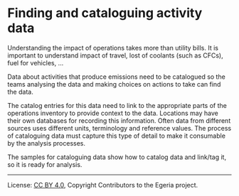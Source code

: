 <!-- SPDX-License-Identifier: CC-BY-4.0 -->
<!-- Copyright Contributors to the Egeria project. -->


# Finding and cataloguing activity data

Understanding the impact of operations takes more than utility bills.  It is important to understand
impact of travel, lost of coolants (such as CFCs), fuel for vehicles, ...

Data about activities that produce emissions need to be catalogued so the teams analysing the data and making choices on actions
to take can find the data. 

The catalog entries for this data need to link to the appropriate parts of the operations inventory to provide
context to the data.  Locations may have their own databases for recording this information.
Often data from different sources uses different units, terminology and reference values. 
The process of cataloguing data must capture this type of detail to make it consumable by the analysis processes.

The samples for cataloguing data show how to catalog data and link/tag it, so it is ready for analysis.


----
License: [CC BY 4.0](https://creativecommons.org/licenses/by/4.0/), Copyright Contributors to the Egeria project.